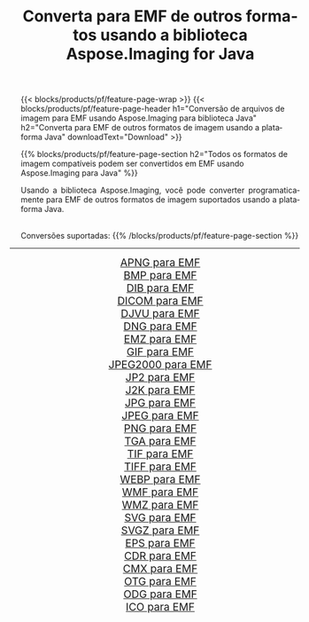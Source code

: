 ﻿---
title: Converta para EMF de outros formatos usando a biblioteca Aspose.Imaging for Java 
weight: 3920
url: /pt/java/conversion/to/emf 
lang: pt
langdirlevel: 2
locales: zh-hans,ja,it,ru,de,es,fr,nl,id,lt,pl,pt,vi,tr,ko,zh-hant,ar,hi,th,sv,cs,uk,he
description: Usando Aspose.Imaging você pode converter para EMF de outros formatos usando Java
---

{{< blocks/products/pf/feature-page-wrap >}}
{{< blocks/products/pf/feature-page-header h1="Conversão de arquivos de imagem para EMF usando Aspose.Imaging para biblioteca Java" h2="Converta para EMF de outros formatos de imagem usando a plataforma Java" downloadText="Download" >}}


{{% blocks/products/pf/feature-page-section  h2="Todos os formatos de imagem compatíveis podem ser convertidos em EMF usando Aspose.Imaging para Java" %}}
<p align=justify>Usando a biblioteca Aspose.Imaging, você pode converter programaticamente para EMF de outros formatos de imagem suportados usando a plataforma Java.</p>
<br/>
Conversões suportadas:
{{% /blocks/products/pf/feature-page-section %}}
<div class="container-fluid productfamilypage bg-gray">
    <div class="convertypes bg-gray agp-content section">
        <div class="container">
		<hr style="margin-left:-20px;"/>
		<div class="row other-converters" style="gap: 10px;font-size: 19px;text-align:center;">
		    <div class='col-md-2 other-converter remove-lp remove-rp'><a href="/imaging/pt/java/conversion/apng-to-emf" style="padding:15px;">APNG para EMF</a></div>
<div class='col-md-2 other-converter remove-lp remove-rp'><a href="/imaging/pt/java/conversion/bmp-to-emf" style="padding:15px;">BMP para EMF</a></div>
<div class='col-md-2 other-converter remove-lp remove-rp'><a href="/imaging/pt/java/conversion/dib-to-emf" style="padding:15px;">DIB para EMF</a></div>
<div class='col-md-2 other-converter remove-lp remove-rp'><a href="/imaging/pt/java/conversion/dicom-to-emf" style="padding:15px;">DICOM para EMF</a></div>
<div class='col-md-2 other-converter remove-lp remove-rp'><a href="/imaging/pt/java/conversion/djvu-to-emf" style="padding:15px;">DJVU para EMF</a></div>
<div class='col-md-2 other-converter remove-lp remove-rp'><a href="/imaging/pt/java/conversion/dng-to-emf" style="padding:15px;">DNG para EMF</a></div>
<div class='col-md-2 other-converter remove-lp remove-rp'><a href="/imaging/pt/java/conversion/emz-to-emf" style="padding:15px;">EMZ para EMF</a></div>
<div class='col-md-2 other-converter remove-lp remove-rp'><a href="/imaging/pt/java/conversion/gif-to-emf" style="padding:15px;">GIF para EMF</a></div>
<div class='col-md-2 other-converter remove-lp remove-rp'><a href="/imaging/pt/java/conversion/jpeg2000-to-emf" style="padding:15px;">JPEG2000 para EMF</a></div>
<div class='col-md-2 other-converter remove-lp remove-rp'><a href="/imaging/pt/java/conversion/jp2-to-emf" style="padding:15px;">JP2 para EMF</a></div>
<div class='col-md-2 other-converter remove-lp remove-rp'><a href="/imaging/pt/java/conversion/j2k-to-emf" style="padding:15px;">J2K para EMF</a></div>
<div class='col-md-2 other-converter remove-lp remove-rp'><a href="/imaging/pt/java/conversion/jpg-to-emf" style="padding:15px;">JPG para EMF</a></div>
<div class='col-md-2 other-converter remove-lp remove-rp'><a href="/imaging/pt/java/conversion/jpeg-to-emf" style="padding:15px;">JPEG para EMF</a></div>
<div class='col-md-2 other-converter remove-lp remove-rp'><a href="/imaging/pt/java/conversion/png-to-emf" style="padding:15px;">PNG para EMF</a></div>
<div class='col-md-2 other-converter remove-lp remove-rp'><a href="/imaging/pt/java/conversion/tga-to-emf" style="padding:15px;">TGA para EMF</a></div>
<div class='col-md-2 other-converter remove-lp remove-rp'><a href="/imaging/pt/java/conversion/tif-to-emf" style="padding:15px;">TIF para EMF</a></div>
<div class='col-md-2 other-converter remove-lp remove-rp'><a href="/imaging/pt/java/conversion/tiff-to-emf" style="padding:15px;">TIFF para EMF</a></div>
<div class='col-md-2 other-converter remove-lp remove-rp'><a href="/imaging/pt/java/conversion/webp-to-emf" style="padding:15px;">WEBP para EMF</a></div>
<div class='col-md-2 other-converter remove-lp remove-rp'><a href="/imaging/pt/java/conversion/wmf-to-emf" style="padding:15px;">WMF para EMF</a></div>
<div class='col-md-2 other-converter remove-lp remove-rp'><a href="/imaging/pt/java/conversion/wmz-to-emf" style="padding:15px;">WMZ para EMF</a></div>
<div class='col-md-2 other-converter remove-lp remove-rp'><a href="/imaging/pt/java/conversion/svg-to-emf" style="padding:15px;">SVG para EMF</a></div>
<div class='col-md-2 other-converter remove-lp remove-rp'><a href="/imaging/pt/java/conversion/svgz-to-emf" style="padding:15px;">SVGZ para EMF</a></div>
<div class='col-md-2 other-converter remove-lp remove-rp'><a href="/imaging/pt/java/conversion/eps-to-emf" style="padding:15px;">EPS para EMF</a></div>
<div class='col-md-2 other-converter remove-lp remove-rp'><a href="/imaging/pt/java/conversion/cdr-to-emf" style="padding:15px;">CDR para EMF</a></div>
<div class='col-md-2 other-converter remove-lp remove-rp'><a href="/imaging/pt/java/conversion/cmx-to-emf" style="padding:15px;">CMX para EMF</a></div>
<div class='col-md-2 other-converter remove-lp remove-rp'><a href="/imaging/pt/java/conversion/otg-to-emf" style="padding:15px;">OTG para EMF</a></div>
<div class='col-md-2 other-converter remove-lp remove-rp'><a href="/imaging/pt/java/conversion/odg-to-emf" style="padding:15px;">ODG para EMF</a></div>
<div class='col-md-2 other-converter remove-lp remove-rp'><a href="/imaging/pt/java/conversion/ico-to-emf" style="padding:15px;">ICO para EMF</a></div>
                </div>
        </div>
    </div>
</div>
<br/>

